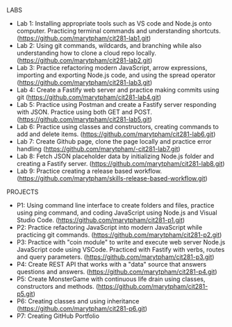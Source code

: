 LABS
- Lab 1: Installing appropriate tools such as VS code and Node.js onto computer. Practicing terminal commands and understanding shortcuts. (https://github.com/marytpham/cit281-lab1.git)
- Lab 2: Using git commands, wildcards, and branching while also understanding how to clone a cloud repo locally. (https://github.com/marytpham/cit281-lab2.git)
- Lab 3: Practice refactoring modern JavaScript, arrow expressions, importing and exporting Node.js code, and using the spread operator (https://github.com/marytpham/cit281-lab3.git)
- Lab 4: Create a Fastify web server and practice making commits using git (https://github.com/marytpham/cit281-lab4.git)
- Lab 5: Practice using Postman and create a Fastify server responding with JSON. Practice using both GET and POST. (https://github.com/marytpham/cit281-lab5.git)
- Lab 6: Practice using classes and constructors, creating commands to add and delete items. (https://github.com/marytpham/cit281-lab6.git)
- Lab 7: Create Github page, clone the page locally and practice error handling (https://github.com/marytpham/-cit281-lab7.git)
- Lab 8: Fetch JSON placeholder data by initializing Node.js folder and creating a Fastify server. (https://github.com/marytpham/cit281-lab8.git)
- Lab 9: Practice creating a release based workflow. (https://github.com/marytpham/skills-release-based-workflow.git)

PROJECTS
- P1: Using command line interface to create folders and files, practice using ping command, and coding JavaScript using Node.js and Visual Studio Code. (https://github.com/marytpham/cit281-p1.git)
- P2: Practice refactoring JavaScript into modern JavaScript while practicing git commands. (https://github.com/marytpham/cit281-p2.git)
- P3: Practice with "coin module" to write and execute web server Node.js JavaScript code using VSCode. Practiced with Fastify with verbs, routes and query parameters. (https://github.com/marytpham/cit281-p3.git)
- P4: Create REST API that works with a "data" source that answers questions and answers. (https://github.com/marytpham/cit281-p4.git)
- P5: Create MonsterGame with continuous life drain using classes, constructors and methods. (https://github.com/marytpham/cit281-p5.git)
- P6: Creating classes and using inheritance (https://github.com/marytpham/cit281-p6.git)
- P7: Creating GitHub Portfolio

